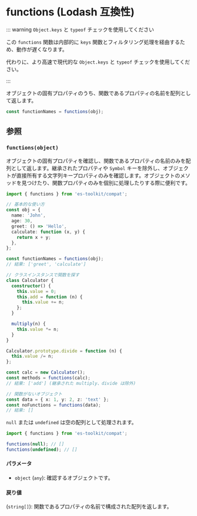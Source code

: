 # functions (Lodash 互換性)

::: warning `Object.keys` と `typeof` チェックを使用してください

この `functions` 関数は内部的に `keys` 関数とフィルタリング処理を経由するため、動作が遅くなります。

代わりに、より高速で現代的な `Object.keys` と `typeof` チェックを使用してください。

:::

オブジェクトの固有プロパティのうち、関数であるプロパティの名前を配列として返します。

```typescript
const functionNames = functions(obj);
```

## 参照

### `functions(object)`

オブジェクトの固有プロパティを確認し、関数であるプロパティの名前のみを配列として返します。継承されたプロパティや `Symbol` キーを除外し、オブジェクトが直接所有する文字列キープロパティのみを確認します。オブジェクトのメソッドを見つけたり、関数プロパティのみを個別に処理したりする際に便利です。

```typescript
import { functions } from 'es-toolkit/compat';

// 基本的な使い方
const obj = {
  name: 'John',
  age: 30,
  greet: () => 'Hello',
  calculate: function (x, y) {
    return x + y;
  },
};

const functionNames = functions(obj);
// 結果: ['greet', 'calculate']

// クラスインスタンスで関数を探す
class Calculator {
  constructor() {
    this.value = 0;
    this.add = function (n) {
      this.value += n;
    };
  }

  multiply(n) {
    this.value *= n;
  }
}

Calculator.prototype.divide = function (n) {
  this.value /= n;
};

const calc = new Calculator();
const methods = functions(calc);
// 結果: ['add'] (継承された multiply、divide は除外)

// 関数がないオブジェクト
const data = { x: 1, y: 2, z: 'text' };
const noFunctions = functions(data);
// 結果: []
```

`null` または `undefined` は空の配列として処理されます。

```typescript
import { functions } from 'es-toolkit/compat';

functions(null); // []
functions(undefined); // []
```

#### パラメータ

- `object` (`any`): 確認するオブジェクトです。

#### 戻り値

(`string[]`): 関数であるプロパティの名前で構成された配列を返します。
